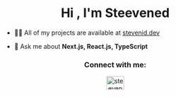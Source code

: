 <h1 align="center">Hi , I'm Steevened</h1>

- 👨‍💻 All of my projects are available at [stevenid.dev](https://stevenid.dev/)

- 💬 Ask me about **Next.js, React.js, TypeScript**

<h3 align="center">Connect with me:</h3>
<p align="center">
<a href="https://linkedin.com/in/steevened" target="blank"><img align="center" src="https://raw.githubusercontent.com/rahuldkjain/github-profile-readme-generator/master/src/images/icons/Social/linked-in-alt.svg" alt="steevened" height="30" width="40" /></a>
</p>

